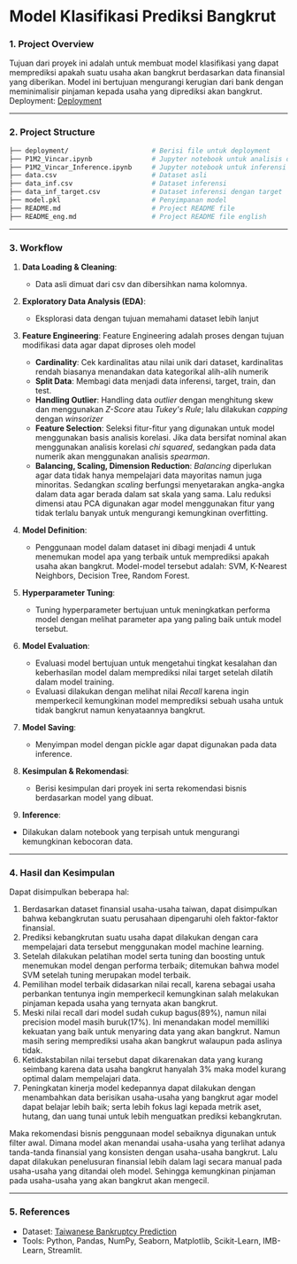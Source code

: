 # Model Klasifikasi Prediksi Bangkrut

### 1. Project Overview
Tujuan dari proyek ini adalah untuk membuat model klasifikasi yang dapat memprediksi apakah suatu usaha akan bangkrut berdasarkan data finansial yang diberikan. Model ini bertujuan mengurangi kerugian dari bank dengan meminimalisir pinjaman kepada usaha yang diprediksi akan bangkrut.
Deployment: [Deployment](https://huggingface.co/spaces/vincar12/bankrupt_predict)

---

### 2. Project Structure
```bash
├── deployment/                     # Berisi file untuk deployment
├── P1M2_Vincar.ipynb               # Jupyter notebook untuk analisis dan pembuatan model
├── P1M2_Vincar_Inference.ipynb     # Jupyter notebook untuk inferensi model
├── data.csv                        # Dataset asli
├── data_inf.csv                    # Dataset inferensi
├── data_inf_target.csv             # Dataset inferensi dengan target
├── model.pkl                       # Penyimpanan model
├── README.md                       # Project README file
├── README_eng.md                   # Project README file english
```

---

### 3. Workflow

1. **Data Loading & Cleaning**:
   - Data asli dimuat dari csv dan dibersihkan nama kolomnya.
   
2. **Exploratory Data Analysis (EDA)**:
   - Eksplorasi data dengan tujuan memahami dataset lebih lanjut

4. **Feature Engineering**: Feature Engineering adalah proses dengan tujuan modifikasi data agar dapat diproses oleh model
   - **Cardinality**: Cek kardinalitas atau nilai unik dari dataset, kardinalitas rendah biasanya menandakan data kategorikal alih-alih numerik
   - **Split Data**: Membagi data menjadi data inferensi, target, train, dan test.
   - **Handling Outlier**: Handling data *outlier* dengan menghitung skew dan menggunakan *Z-Score* atau *Tukey's Rule*; lalu dilakukan *capping* dengan *winsorizer*
   - **Feature Selection**: Seleksi fitur-fitur yang digunakan untuk model menggunakan basis analisis korelasi. Jika data bersifat nominal akan menggunakan analisis korelasi *chi squared*, sedangkan pada data numerik akan menggunakan analisis *spearman*.
   - **Balancing, Scaling, Dimension Reduction**: *Balancing* diperlukan agar data tidak hanya mempelajari data mayoritas namun juga minoritas. Sedangkan *scaling* berfungsi menyetarakan angka-angka dalam data agar berada dalam sat skala yang sama. Lalu reduksi dimensi atau PCA digunakan agar model menggunakan fitur yang tidak terlalu banyak untuk mengurangi kemungkinan overfitting.

5. **Model Definition**:
   - Penggunaan model dalam dataset ini dibagi menjadi 4 untuk menemukan model apa yang terbaik untuk memprediksi apakah usaha akan bangkrut. Model-model tersebut adalah: SVM, K-Nearest Neighbors, Decision Tree, Random Forest.

6. **Hyperparameter Tuning**:
   - Tuning hyperparameter bertujuan untuk meningkatkan performa model dengan melihat parameter apa yang paling baik untuk model tersebut.

7. **Model Evaluation**:
   - Evaluasi model bertujuan untuk mengetahui tingkat kesalahan dan keberhasilan model dalam memprediksi nilai target setelah dilatih dalam model training.
   - Evaluasi dilakukan dengan melihat nilai *Recall* karena ingin memperkecil kemungkinan model memprediksi sebuah usaha untuk tidak bangkrut namun kenyataannya bangkrut.

8. **Model Saving**:
   - Menyimpan model dengan pickle agar dapat digunakan pada data inference.
     
9. **Kesimpulan & Rekomendasi**:
   - Berisi kesimpulan dari proyek ini serta rekomendasi bisnis berdasarkan model yang dibuat.

10. **Inference**:
   - Dilakukan dalam notebook yang terpisah untuk mengurangi kemungkinan kebocoran data.

---

### 4. Hasil dan Kesimpulan
Dapat disimpulkan beberapa hal:
1. Berdasarkan dataset finansial usaha-usaha taiwan, dapat disimpulkan bahwa kebangkrutan suatu perusahaan dipengaruhi oleh faktor-faktor finansial.
2. Prediksi kebangkrutan suatu usaha dapat dilakukan dengan cara mempelajari data tersebut menggunakan model machine learning.
3. Setelah dilakukan pelatihan model serta tuning dan boosting untuk menemukan model dengan performa terbaik; ditemukan bahwa model SVM setelah tuning merupakan model terbaik.
4. Pemilihan model terbaik didasarkan nilai recall, karena sebagai usaha perbankan tentunya ingin memperkecil kemungkinan salah melakukan pinjaman kepada usaha yang ternyata akan bangkrut.
5. Meski nilai recall dari model sudah cukup bagus(89%), namun nilai precision model masih buruk(17%). Ini menandakan model memilliki kekuatan yang baik untuk menyaring data yang akan bangkrut. Namun masih sering memprediksi usaha akan bangkrut walaupun pada aslinya tidak.
6. Ketidakstabilan nilai tersebut dapat dikarenakan data yang kurang seimbang karena data usaha bangkrut hanyalah 3% maka model kurang optimal dalam mempelajari data.
7. Peningkatan kinerja model kedepannya dapat dilakukan dengan menambahkan data berisikan usaha-usaha yang bangkrut agar model dapat belajar lebih baik; serta lebih fokus lagi kepada metrik aset, hutang, dan uang tunai untuk lebih menguatkan prediksi kebangkrutan.

Maka rekomendasi bisnis penggunaan model sebaiknya digunakan untuk filter awal. Dimana model akan menandai usaha-usaha yang terlihat adanya tanda-tanda finansial yang konsisten dengan usaha-usaha bangkrut. Lalu dapat dilakukan penelusuran finansial lebih dalam lagi secara manual pada usaha-usaha yang ditandai oleh model. Sehingga kemungkinan pinjaman pada usaha-usaha yang akan bangkrut akan mengecil.

---

### 5. References
- Dataset: [Taiwanese Bankruptcy Prediction](https://archive.ics.uci.edu/dataset/572/taiwanese+bankruptcy+prediction)
- Tools: Python, Pandas, NumPy, Seaborn, Matplotlib, Scikit-Learn, IMB-Learn, Streamlit.
